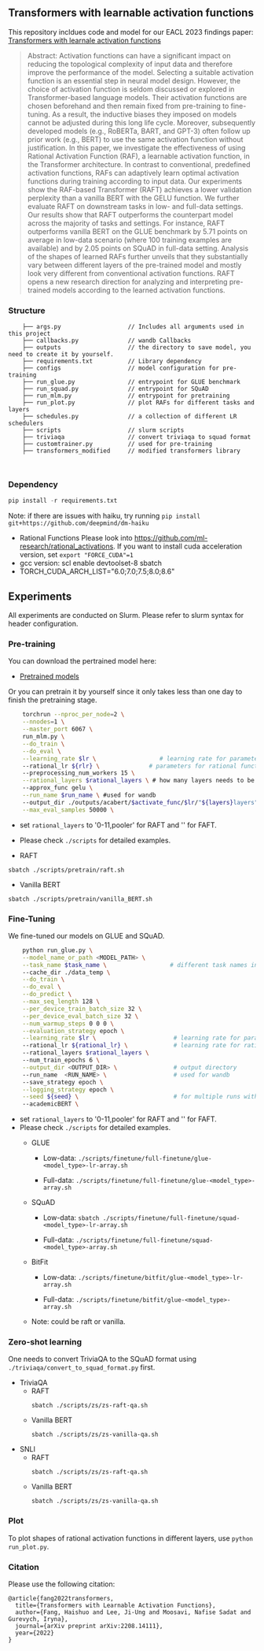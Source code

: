 ## Transformers with learnable activation functions
This repository incldues code and model for our EACL 2023 findings paper: [Transformers with learnale activation functions](https://arxiv.org/abs/2208.14111)

> Abstract: Activation functions can have a significant impact on reducing the topological complexity of input data and therefore improve the performance of the model. Selecting a suitable activation function is an essential step in neural model design. However, the choice of activation function is seldom discussed or explored in Transformer-based language models. Their activation functions are chosen beforehand and then remain fixed from pre-training to fine-tuning. As a result, the inductive biases they imposed on models cannot be adjusted during this long life cycle. Moreover, subsequently developed models (e.g., RoBERTa, BART, and GPT-3) often follow up prior work (e.g., BERT) to use the same activation function without justification. In this paper, we investigate the effectiveness of using Rational Activation Function (RAF), a learnable activation function, in the Transformer architecture. In contrast to conventional, predefined activation functions, RAFs can adaptively learn optimal activation functions during training according to input data. Our experiments show the RAF-based Transformer (RAFT) achieves a lower validation perplexity than a vanilla BERT with the GELU function. We further evaluate RAFT on downstream tasks in low- and full-data settings. Our results show that RAFT outperforms the counterpart model across the majority of tasks and settings. For instance, RAFT outperforms vanilla BERT on the GLUE benchmark by 5.71 points on average in low-data scenario (where 100 training examples are available) and by 2.05 points on SQuAD in full-data setting. Analysis of the shapes of learned RAFs further unveils that they substantially vary between different layers of the pre-trained model and mostly look very different from conventional activation functions. RAFT opens a new research direction for analyzing and interpreting pre-trained models according to the learned activation functions.

### Structure
```
    ├── args.py                   // Includes all arguments used in this project
    ├── callbacks.py              // wandb Callbacks
    ├── outputs                   // the directory to save model, you need to create it by yourself.
    ├── requirements.txt          // Library dependency
    ├── configs                   // model configuration for pre-training
    ├── run_glue.py               // entrypoint for GLUE benchmark
    ├── run_squad.py              // entrypoint for SQuAD
    ├── run_mlm.py                // entrypoint for pretraining
    ├── run_plot.py               // plot RAFs for different tasks and layers
    ├── schedules.py              // a collection of different LR schedulers
    ├── scripts                   // slurm scripts
    ├── triviaqa                  // convert triviaqa to squad format
    ├── customtrainer.py          // used for pre-training
    ├── transformers_modified     // modified transformers library
    
    
```

### Dependency
 ```python
pip install -r requirements.txt
```
Note: if there are issues with haiku, try running ```pip install git+https://github.com/deepmind/dm-haiku```

- Rational Functions 
Please look into https://github.com/ml-research/rational_activations. If you want to install cuda acceleration version, set `export "FORCE_CUDA"=1`
- gcc version: scl enable devtoolset-8 sbatch
- TORCH_CUDA_ARCH_LIST="6.0;7.0;7.5;8.0;8.6"


## Experiments
All experiments are conducted on Slurm. Please refer to slurm syntax for header configuration.
### Pre-training
You can download the pertrained model here:

- [Pretrained models](https://tudatalib.ulb.tu-darmstadt.de/handle/tudatalib/3719)

Or you can pretrain it by yourself since it only takes less than one day to finish the pretraining stage.

```bash
    torchrun --nproc_per_node=2 \
    --nnodes=1 \
    --master_port 6067 \
    run_mlm.py \
    --do_train \
    --do_eval \
    --learning_rate $lr \                  # learning rate for parameters(exclude rational functions)
    --rational_lr ${rlr} \              # parameters for rational functions
    --preprocessing_num_workers 15 \
    --rational_layers $rational_layers \ # how many layers needs to be rational activation functions
    --approx_func gelu \
    --run_name $run_name \ #used for wandb 
    --output_dir ./outputs/acabert/$activate_func/$lr/"${layers}layers"/$optimizer/${run_name}/ \
    --max_eval_samples 50000 \

```
- set `rational_layers` to '0-11,pooler' for RAFT and '' for FAFT.
- Please check `./scripts` for detailed examples.


- RAFT
```
sbatch ./scripts/pretrain/raft.sh
```

- Vanilla BERT

```
sbatch ./scripts/pretrain/vanilla_BERT.sh
```

### Fine-Tuning
We fine-tuned our models on GLUE and SQuAD.
```bash
    python run_glue.py \
    --model_name_or_path <MODEL_PATH> \
    --task_name $task_name \                  # different task names in GLUE
    --cache_dir ./data_temp \
    --do_train \
    --do_eval \
    --do_predict \
    --max_seq_length 128 \
    --per_device_train_batch_size 32 \
    --per_device_eval_batch_size 32 \
    --num_warmup_steps 0 0 0 \
    --evaluation_strategy epoch \
    --learning_rate $lr \                      # learning rate for parameters(exclude rational functions)
    --rational_lr ${rational_lr} \             # learning rate for rational activation functions
    --rational_layers $rational_layers \       
    --num_train_epochs 6 \
    --output_dir <OUTPUT_DIR> \                # output directory 
    --run_name  <RUN_NAME> \                   # used for wandb
    --save_strategy epoch \
    --logging_strategy epoch \
    --seed ${seed} \                           # for multiple runs with different seeds                         
    --academicBERT \
```

- set `rational_layers` to '0-11,pooler' for RAFT and '' for FAFT.
- Please check `./scripts` for detailed examples.
  - GLUE
    - Low-data:  `./scripts/finetune/full-finetune/glue-<model_type>-lr-array.sh` 

    - Full-data: `./scripts/finetune/full-finetune/glue-<model_type>-array.sh`

  - SQuAD
    - Low-data: `sbatch ./scripts/finetune/full-finetune/squad-<model_type>-lr-array.sh`

    - Full-data: `./scripts/finetune/full-finetune/squad-<model_type>-array.sh`

  - BitFit
    - Low-data: `./scripts/finetune/bitfit/glue-<model_type>-lr-array.sh`

    - Full-data: `./scripts/finetune/bitfit/glue-<model_type>-array.sh`
  - Note: <model-type> could be raft or vanilla.   
    

### Zero-shot learning
One needs to convert TriviaQA to the SQuAD format using `./triviaqa/convert_to_squad_format.py` first.
- TriviaQA
    - RAFT
        ```
        sbatch ./scripts/zs/zs-raft-qa.sh
        ```
    - Vanilla BERT
        ```
        sbatch ./scripts/zs/zs-vanilla-qa.sh
        ```
- SNLI
    - RAFT
        ```
        sbatch ./scripts/zs/zs-raft-qa.sh
        ```
    - Vanilla BERT
        ```
        sbatch ./scripts/zs/zs-vanilla-qa.sh
        ```

### Plot 
To plot shapes of rational activation functions in different layers, use `python run_plot.py`.

### Citation
Please use the following citation:
```
@article{fang2022transformers,
  title={Transformers with Learnable Activation Functions},
  author={Fang, Haishuo and Lee, Ji-Ung and Moosavi, Nafise Sadat and Gurevych, Iryna},
  journal={arXiv preprint arXiv:2208.14111},
  year={2022}
}
```

